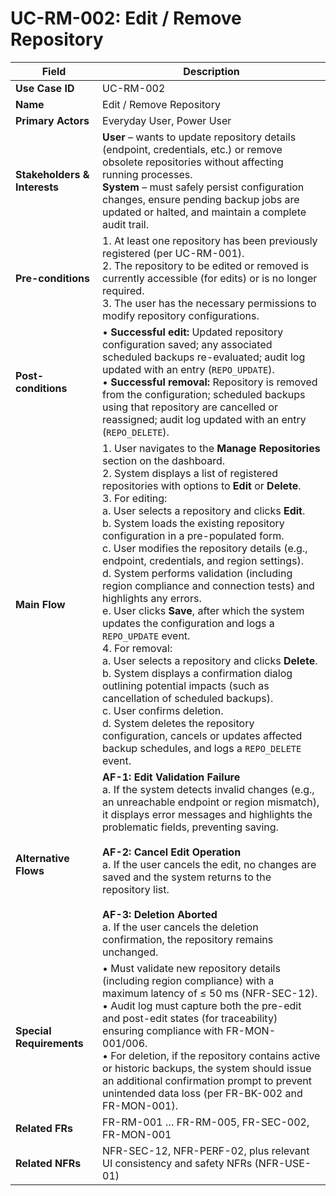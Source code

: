 # UC-RM-002: Edit / Remove Repository

| Field                        | Description                                                                                                                                                                                                                                                                                                                                                                                                                                                                                                                                                                                                                                                                                                                                                                                                                                                                                                                                                                                                 |
| ---------------------------- | ----------------------------------------------------------------------------------------------------------------------------------------------------------------------------------------------------------------------------------------------------------------------------------------------------------------------------------------------------------------------------------------------------------------------------------------------------------------------------------------------------------------------------------------------------------------------------------------------------------------------------------------------------------------------------------------------------------------------------------------------------------------------------------------------------------------------------------------------------------------------------------------------------------------------------------------------------------------------------------------------------------- |
| **Use Case ID**              | UC-RM-002                                                                                                                                                                                                                                                                                                                                                                                                                                                                                                                                                                                                                                                                                                                                                                                                                                                                                                                                                                                                   |
| **Name**                     | Edit / Remove Repository                                                                                                                                                                                                                                                                                                                                                                                                                                                                                                                                                                                                                                                                                                                                                                                                                                                                                                                                                                                    |
| **Primary Actors**           | Everyday User, Power User                                                                                                                                                                                                                                                                                                                                                                                                                                                                                                                                                                                                                                                                                                                                                                                                                                                                                                                                                                                   |
| **Stakeholders & Interests** | **User** – wants to update repository details (endpoint, credentials, etc.) or remove obsolete repositories without affecting running processes. <br> **System** – must safely persist configuration changes, ensure pending backup jobs are updated or halted, and maintain a complete audit trail.                                                                                                                                                                                                                                                                                                                                                                                                                                                                                                                                                                                                                                                                                                                 |
| **Pre-conditions**           | 1. At least one repository has been previously registered (per UC-RM-001). <br> 2. The repository to be edited or removed is currently accessible (for edits) or is no longer required. <br> 3. The user has the necessary permissions to modify repository configurations.                                                                                                                                                                                                                                                                                                                                                                                                                                                                                                                                                                                                                                                                                                                                           |
| **Post-conditions**          | • **Successful edit:** Updated repository configuration saved; any associated scheduled backups re-evaluated; audit log updated with an entry (`REPO_UPDATE`). <br> • **Successful removal:** Repository is removed from the configuration; scheduled backups using that repository are cancelled or reassigned; audit log updated with an entry (`REPO_DELETE`).                                                                                                                                                                                                                                                                                                                                                                                                                                                                                                                                                                                                                                                |
| **Main Flow**                | 1. User navigates to the **Manage Repositories** section on the dashboard. <br> 2. System displays a list of registered repositories with options to **Edit** or **Delete**. <br> 3. For editing: <br>   a. User selects a repository and clicks **Edit**. <br>   b. System loads the existing repository configuration in a pre-populated form. <br>   c. User modifies the repository details (e.g., endpoint, credentials, and region settings). <br>   d. System performs validation (including region compliance and connection tests) and highlights any errors. <br>   e. User clicks **Save**, after which the system updates the configuration and logs a `REPO_UPDATE` event. <br> 4. For removal: <br>   a. User selects a repository and clicks **Delete**. <br>   b. System displays a confirmation dialog outlining potential impacts (such as cancellation of scheduled backups). <br>   c. User confirms deletion. <br>   d. System deletes the repository configuration, cancels or updates affected backup schedules, and logs a `REPO_DELETE` event. |
| **Alternative Flows**        | **AF-1: Edit Validation Failure** <br>   a. If the system detects invalid changes (e.g., an unreachable endpoint or region mismatch), it displays error messages and highlights the problematic fields, preventing saving. <br><br> **AF-2: Cancel Edit Operation** <br>   a. If the user cancels the edit, no changes are saved and the system returns to the repository list. <br><br> **AF-3: Deletion Aborted** <br>   a. If the user cancels the deletion confirmation, the repository remains unchanged.                                                                                                                                                                                                                                                                                                                                                                                                                                                                                                               |
| **Special Requirements**     | • Must validate new repository details (including region compliance) with a maximum latency of ≤ 50 ms (NFR-SEC-12). <br> • Audit log must capture both the pre-edit and post-edit states (for traceability) ensuring compliance with FR-MON-001/006. <br> • For deletion, if the repository contains active or historic backups, the system should issue an additional confirmation prompt to prevent unintended data loss (per FR-BK-002 and FR-MON-001).                                                                                                                                                                                                                                                                                                                                                                                                                                                                                                                                                           |
| **Related FRs**              | FR-RM-001 … FR-RM-005, FR-SEC-002, FR-MON-001                                                                                                                                                                                                                                                                                                                                                                                                                                                                                                                                                                                                                                                                                                                                                                                                                                                                                                                                                               |
| **Related NFRs**             | NFR-SEC-12, NFR-PERF-02, plus relevant UI consistency and safety NFRs (NFR-USE-01)                                                                                                                                                                                                                                                                                                                                                                                                                                                                                                                                                                                                                                                                                                                                                                                                                                                                                                                          |